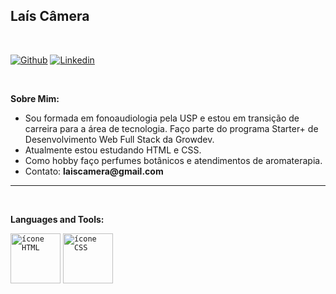 
## Laís Câmera

&nbsp;

[![Github](https://img.shields.io/badge/-Github-000?style=flat&logo=Github&logoColor=white)](https://github.com/LaisCamera)
[![Linkedin](https://img.shields.io/badge/-LinkedIn-blue?style=flat&logo=Linkedin&logoColor=white)](https://www.linkedin.com/in/laiscamera/)

&nbsp;

**Sobre Mim:**

- Sou formada em fonoaudiologia pela USP e estou em transição de carreira para a área de tecnologia. Faço parte do programa Starter+ de Desenvolvimento Web Full Stack da Growdev.
- Atualmente estou estudando HTML e CSS.
- Como hobby faço perfumes botânicos e atendimentos de aromaterapia.
- Contato: __laiscamera@gmail.com__

---
&nbsp;

**Languages and Tools:**

  <code><img width="80px" src="https://upload.wikimedia.org/wikipedia/commons/thumb/6/61/HTML5_logo_and_wordmark.svg/512px-HTML5_logo_and_wordmark.svg.png" alt="ícone HTML"></code>
  <code><img width="80px" src="https://cdn-icons-png.flaticon.com/512/5968/5968242.png" alt="ícone CSS"></code>
